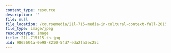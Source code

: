 ```yaml
---
content_type: resource
description: ''
file: null
file_location: /coursemedia/21l-715-media-in-cultural-context-fall-2015/9865691a0e98821054d7eda2fa3ec25c_21L-715f15-th.jpg
file_type: image/jpeg
resourcetype: Image
title: 21L-715f15-th.jpg
uid: 9865691a-0e98-8210-54d7-eda2fa3ec25c
---
```

